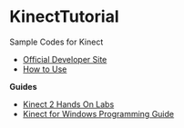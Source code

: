 # KinectTutorial

Sample Codes for Kinect 

* [Official Developer Site](https://developer.microsoft.com/en-us/windows/kinect)
* [How to Use](https://developer.microsoft.com/en-us/windows/kinect/hardware-setup)

**Guides**

* [Kinect 2 Hands On Labs](http://kinect.github.io/tutorial/index.html)
* [Kinect for Windows Programming Guide](https://msdn.microsoft.com/ja-jp/library/dn782037.aspx)
